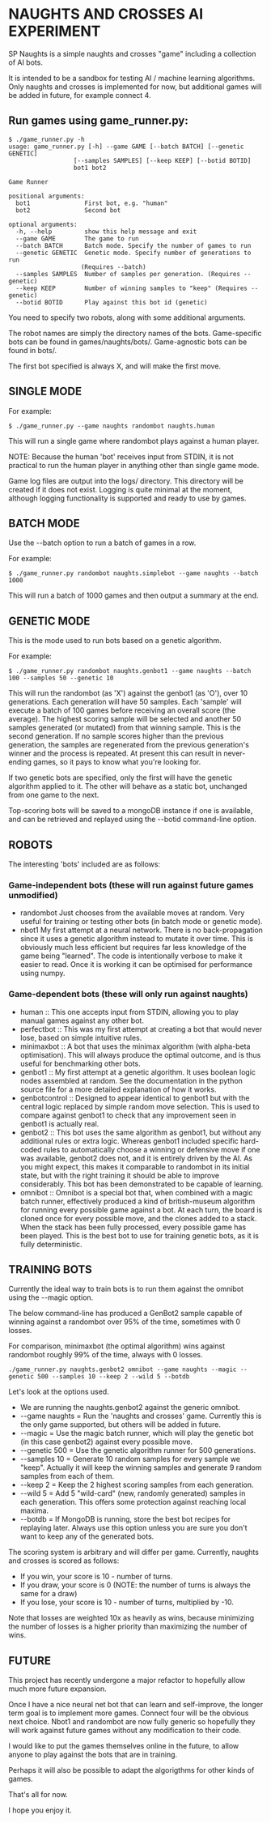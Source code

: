 # NAUGHTS AND CROSSES AI EXPERIMENT

SP Naughts is a simple naughts and crosses "game" including a collection of
AI bots.

It is intended to be a sandbox for testing AI / machine learning algorithms.
Only naughts and crosses is implemented for now, but additional games will be
added in future, for example connect 4.

## Run games using game_runner.py:

    $ ./game_runner.py -h
    usage: game_runner.py [-h] --game GAME [--batch BATCH] [--genetic GENETIC]
                      [--samples SAMPLES] [--keep KEEP] [--botid BOTID]
                      bot1 bot2

    Game Runner

    positional arguments:
      bot1               First bot, e.g. "human"
      bot2               Second bot

    optional arguments:
      -h, --help         show this help message and exit
      --game GAME        The game to run
      --batch BATCH      Batch mode. Specify the number of games to run
      --genetic GENETIC  Genetic mode. Specify number of generations to run
                        (Requires --batch)
      --samples SAMPLES  Number of samples per generation. (Requires --genetic)
      --keep KEEP        Number of winning samples to "keep" (Requires --genetic)
      --botid BOTID      Play against this bot id (genetic)

You need to specify two robots, along with some additional arguments.

The robot names are simply the directory names of the bots.
Game-specific bots can be found in games/naughts/bots/.
Game-agnostic bots can be found in bots/.

The first bot specified is always X, and will make the first move.

## SINGLE MODE

For example:

    $ ./game_runner.py --game naughts randombot naughts.human

This will run a single game where randombot plays against a human player.

NOTE: Because the human 'bot' receives input from STDIN, it is not practical
to run the human player in anything other than single game mode.

Game log files are output into the logs/ directory. This directory will be
created if it does not exist. Logging is quite minimal at the moment,
although logging functionality is supported and ready to use by games.

## BATCH MODE

Use the --batch option to run a batch of games in a row.

For example:

    $ ./game_runner.py randombot naughts.simplebot --game naughts --batch 1000

This will run a batch of 1000 games and then output a summary at the end.

## GENETIC MODE

This is the mode used to run bots based on a genetic algorithm.

For example:

    $ ./game_runner.py randombot naughts.genbot1 --game naughts --batch 100 --samples 50 --genetic 10

This will run the randombot (as 'X') against the genbot1 (as 'O'), over 10
generations. Each generation will have 50 samples. Each 'sample' will execute
a batch of 100 games before receiving an overall score (the average). The
highest scoring sample will be selected and another 50 samples generated
(or mutated) from that winning sample. This is the second generation.
If no sample scores higher than the previous generation, the samples are
regenerated from the previous generation's winner and the process is repeated.
At present this can result in never-ending games, so it pays to know what you're
looking for.

If two genetic bots are specified, only the first will have the genetic algorithm
applied to it. The other will behave as a static bot, unchanged from one game
to the next.

Top-scoring bots will be saved to a mongoDB instance if one is available, and can
be retrieved and replayed using the --botid command-line option.

## ROBOTS

The interesting 'bots' included are as follows:

### Game-independent bots (these will run against future games unmodified)

- randombot
  Just chooses from the available moves at random. Very useful for training
  or testing other bots (in batch mode or genetic mode).
- nbot1
  My first attempt at a neural network. There is no back-propagation since
  it uses a genetic algorithm instead to mutate it over time. This is obviously
  much less efficient but requires far less knowledge of the game being
  "learned". The code is intentionally verbose to make it easier to read.
  Once it is working it can be optimised for performance using numpy.

### Game-dependent bots (these will only run against naughts)

- human :: This one accepts input from STDIN, allowing you to play manual games against
  any other bot.
- perfectbot :: This was my first attempt at creating a bot that would never lose, based on
  simple intuitive rules.
- minimaxbot :: A bot that uses the minimax algorithm (with alpha-beta optimisation). This
  will always produce the optimal outcome, and is thus useful for benchmarking
  other bots.
- genbot1 :: My first attempt at a genetic algorithm. It uses boolean logic nodes
  assembled at random. See the documentation in the python source file for
  a more detailed explanation of how it works.
- genbotcontrol :: Designed to appear identical to genbot1 but with the central logic replaced
  by simple random move selection. This is used to compare against genbot1 to
  check that any improvement seen in genbot1 is actually real.
- genbot2 :: This bot uses the same algorithm as genbot1, but without any additional rules
  or extra logic. Whereas genbot1 included specific hard-coded rules to
  automatically choose a winning or defensive move if one was available,
  genbot2 does not, and it is entirely driven by the AI. As you might expect,
  this makes it comparable to randombot in its initial state, but with the
  right training it should be able to improve considerably. This bot has been
  demonstrated to be capable of learning.
- omnibot :: Omnibot is a special bot that, when combined with a magic batch runner,
  effectively produced a kind of british-museum algorithm for running every
  possible game against a bot. At each turn, the board is cloned once for
  every possible move, and the clones added to a stack. When the stack has
  been fully processed, every possible game has been played. This is the
  best bot to use for training genetic bots, as it is fully deterministic.

## TRAINING BOTS

Currently the ideal way to train bots is to run them against the omnibot using
the --magic option.

The below command-line has produced a GenBot2 sample capable of winning against
a randombot over 95% of the time, sometimes with 0 losses.

For comparison, minimaxbot (the optimal algorithm) wins against randombot roughly
99% of the time, always with 0 losses.

    ./game_runner.py naughts.genbot2 omnibot --game naughts --magic --genetic 500 --samples 10 --keep 2 --wild 5 --botdb

Let's look at the options used.

- We are running the naughts.genbot2 against the generic omnibot.
- --game naughts = Run the 'naughts and crosses' game. Currently this is the only game supported,
  but others will be added in future.
- --magic = Use the magic batch runner, which will play the genetic bot (in this case genbot2)
  against every possible move.
- --genetic 500 = Use the genetic algorithm runner for 500 generations.
- --samples 10 = Generate 10 random samples for every sample we "keep". Actually it will keep the
  winning samples and generate 9 random samples from each of them.
- --keep 2 = Keep the 2 highest scoring samples from each generation.
- --wild 5 = Add 5 "wild-card" (new, randomly generated) samples in each generation. This offers
  some protection against reaching local maxima.
- --botdb = If MongoDB is running, store the best bot recipes for replaying later. Always use
  this option unless you are sure you don't want to keep any of the generated bots.

The scoring system is arbitrary and will differ per game. Currently, naughts and crosses is
scored as follows:

- If you win, your score is 10 - number of turns.
- If you draw, your score is 0 (NOTE: the number of turns is always the same for a draw)
- If you lose, your score is 10 - number of turns, multiplied by -10.

Note that losses are weighted 10x as heavily as wins, because minimizing the number of losses is
a higher priority than maximizing the number of wins.

## FUTURE

This project has recently undergone a major refactor to hopefully allow much
more future expansion.

Once I have a nice neural net bot that can learn and self-improve, the longer
term goal is to implement more games. Connect four will be the obvious next
choice. Nbot1 and randombot are now fully generic so hopefully they will work
against future games without any modification to their code.

I would like to put the games themselves online in the future, to allow
anyone to play against the bots that are in training.

Perhaps it will also be possible to adapt the algorigthms for other kinds of games.

That's all for now.

I hope you enjoy it.
